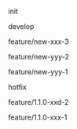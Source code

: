 init

develop

feature/new-xxx-3

feature/new-yyy-2

feature/new-yyy-1

hotfix

feature/1.1.0-xxd-2

feature/1.1.0-xxx-1
